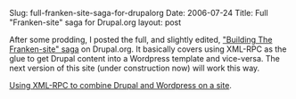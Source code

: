 Slug: full-franken-site-saga-for-drupalorg
Date: 2006-07-24
Title: Full &quot;Franken-site&quot; saga for Drupal.org
layout: post

After some prodding, I posted the full, and slightly edited, [&quot;Building The Franken-site&quot; saga](http://redmonk.net/more/tech/franken-site-i) on Drupal.org. It basically covers using XML-RPC as the glue to get Drupal content into a Wordpress template and vice-versa. The next version of this site (under construction now) will work this way.

[Using XML-RPC to combine Drupal and Wordpress on a site](http://drupal.org/node/74350).
